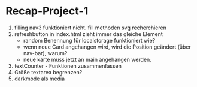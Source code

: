 # Recap-Project-1

1. filling nav3 funktioniert nicht. fill methoden svg recherchieren
2. refreshbutton in index.html zieht immer das gleiche Element
    - random Benennung für localstorage funktioniert wie?
    - wenn neue Card angehangen wird, wird die Position geändert (über nav-bar), warum?
    - neue karte muss jetzt an main angehangen werden.
3. textCounter - Funktionen zusammenfassen 
4. Größe textarea begrenzen?
5. darkmode als media 